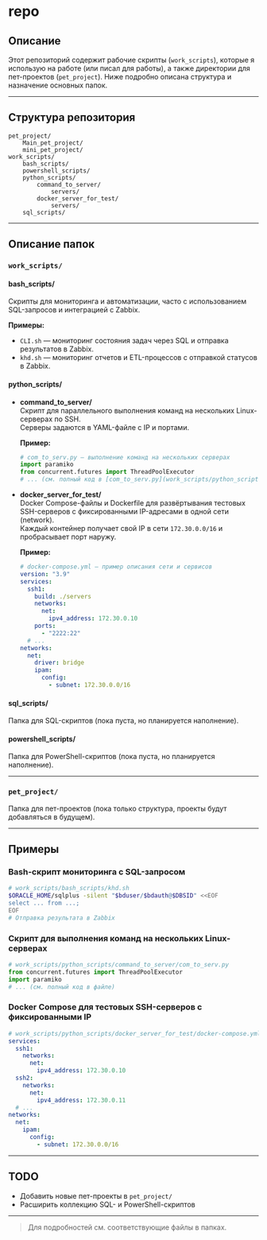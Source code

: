 # repo

## Описание

Этот репозиторий содержит рабочие скрипты (`work_scripts`), которые я использую на работе (или писал для работы), а также директории для пет-проектов (`pet_project`). Ниже подробно описана структура и назначение основных папок.

---

## Структура репозитория

```
pet_project/
    Main_pet_project/
    mini_pet_project/
work_scripts/
    bash_scripts/
    powershell_scripts/
    python_scripts/
        command_to_server/
            servers/
        docker_server_for_test/
            servers/
    sql_scripts/
```

---

## Описание папок

### `work_scripts/`

#### **bash_scripts/**
Скрипты для мониторинга и автоматизации, часто с использованием SQL-запросов и интеграцией с Zabbix.

**Примеры:**
- `CLI.sh` — мониторинг состояния задач через SQL и отправка результатов в Zabbix.
- `khd.sh` — мониторинг отчетов и ETL-процессов с отправкой статусов в Zabbix.

#### **python_scripts/**

- **command_to_server/**  
  Скрипт для параллельного выполнения команд на нескольких Linux-серверах по SSH.  
  Серверы задаются в YAML-файле с IP и портами.

  **Пример:**
  ```python
  # com_to_serv.py — выполнение команд на нескольких серверах
  import paramiko
  from concurrent.futures import ThreadPoolExecutor
  # ... (см. полный код в [com_to_serv.py](work_scripts/python_scripts/command_to_server/com_to_serv.py))
  ```

- **docker_server_for_test/**  
  Docker Compose-файлы и Dockerfile для развёртывания тестовых SSH-серверов с фиксированными IP-адресами в одной сети (network).  
  Каждый контейнер получает свой IP в сети `172.30.0.0/16` и пробрасывает порт наружу.

  **Пример:**
  ```yaml
  # docker-compose.yml — пример описания сети и сервисов
  version: "3.9"
  services:
    ssh1:
      build: ./servers
      networks:
        net:
          ipv4_address: 172.30.0.10
      ports:
        - "2222:22"
    # ...
  networks:
    net:
      driver: bridge
      ipam:
        config:
          - subnet: 172.30.0.0/16
  ```

#### **sql_scripts/**
Папка для SQL-скриптов (пока пуста, но планируется наполнение).

#### **powershell_scripts/**
Папка для PowerShell-скриптов (пока пуста, но планируется наполнение).

---

### `pet_project/`

Папка для пет-проектов (пока только структура, проекты будут добавляться в будущем).

---

## Примеры

### Bash-скрипт мониторинга с SQL-запросом

```bash
# work_scripts/bash_scripts/khd.sh
$ORACLE_HOME/sqlplus -silent "$bduser/$bdauth@$DBSID" <<EOF
select ... from ...;
EOF
# Отправка результата в Zabbix
```

### Скрипт для выполнения команд на нескольких Linux-серверах

```python
# work_scripts/python_scripts/command_to_server/com_to_serv.py
from concurrent.futures import ThreadPoolExecutor
import paramiko
# ... (см. полный код в файле)
```

### Docker Compose для тестовых SSH-серверов с фиксированными IP

```yaml
# work_scripts/python_scripts/docker_server_for_test/docker-compose.yml
services:
  ssh1:
    networks:
      net:
        ipv4_address: 172.30.0.10
  ssh2:
    networks:
      net:
        ipv4_address: 172.30.0.11
  # ...
networks:
  net:
    ipam:
      config:
        - subnet: 172.30.0.0/16
```

---

## TODO

- Добавить новые пет-проекты в `pet_project/`
- Расширить коллекцию SQL- и PowerShell-скриптов

---

> Для подробностей см. соответствующие файлы в папках.